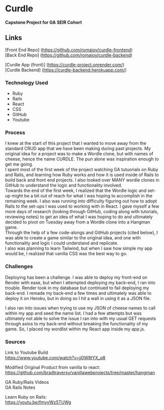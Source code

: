 # Curdle
**Capstone Project for GA SEIR Cohort**

## Links
[Front End Repo] (https://github.com/romajoy/curdle-frontend)      
[Back End Repo] (https://github.com/romajoy/curdle-backend) 
     
[Curdle App (front)]  (https://curdle-project.onrender.com/)     
[Curdle Backend] (https://curdle-backend.herokuapp.com/)

### Technology Used
- Ruby     
- Rails     
- React     
- CSS     
- GitHub     
- Youtube    

### Process
I knew at the start of this project that I wanted to move away from the standard CRUD app that we have been making during past projects.  My original idea for a project was to make a Wordle clone, but with names of cheese, hence the name CURDLE.  The pun alone was inspiration enough to get me going.     
I spent most of the first week of the project watching GA tutuorials on Ruby and Rails, and learning how Ruby works and how it is used inside of Rails to build back and front end projects.  I also looked over MANY wordle clones in GitHub to understand the logic and functionality involved.     
Towards the end of the first week, I realized that the Wordle logic and set-up might be a bit out of reach for what I was hoping to accomplish in the remaining week.  I also was running into difficulty figuring out how to adopt Rails to the set-ups I was used to working with in React.  I gave myself a few more days of research (looking through GitHub, coding along with tutorials, reviewing notes) to get an idea of what I was hoping to do and ultimately decided to pivot on Tuesday away from a Wordle clone into a Hangman game.     
Through the help of a few code-alongs and GitHub projects (cited below), I was able to create a game similar to the original idea, and one with functionality and logic I could understand and replicate.     
I also was planning to learn Tailwind, but when I saw how simple my app would be, I realized that vanilla CSS was the best way to go.     

### Challenges
Deploying has been a challenge.  I was able to deploy my front-end on Render with ease, but when I attempted deploying my back-end, I ran into trouble.  Render took in my database but continued to fail deploying my back-end.  I remade my back-end a few times and ultimately was able to deploy it on Heroku, but in doing so I hit a wall in using it as a JSON file.     
     
I also ran into issues when trying to use my JSON of cheese names to call within my app and seed the name list.  I had a few attempts but was ultimately not able to solve the issue I ran into with my usual GET requests through axios to my back-end without breaking the functionality of my game.  So, I placed my wordlist within my React app inside my app.js.     
     

### Sources
Link to Youtube Build    
https://www.youtube.com/watch?v=jj0W8tYX_q8
     
Modified Original Product from vanilla to react:    
https://github.com/bradtraversy/vanillawebprojects/tree/master/hangman
     
GA Ruby/Rails Videos   
GA Rails Notes    
      
Learn Ruby on Rails:    
https://youtu.be/fmyvWz5TUWg    



